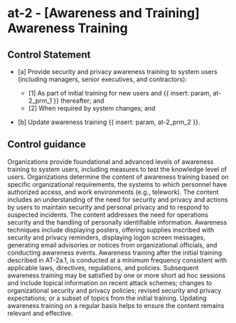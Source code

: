 # at-2 - \[Awareness and Training\] Awareness Training

## Control Statement

- \[a\] Provide security and privacy awareness training to system users (including managers, senior executives, and contractors):

  - \[1\] As part of initial training for new users and {{ insert: param, at-2_prm_1 }} thereafter; and
  - \[2\] When required by system changes; and

- \[b\] Update awareness training {{ insert: param, at-2_prm_2 }}.

## Control guidance

Organizations provide foundational and advanced levels of awareness training to system users, including measures to test the knowledge level of users. Organizations determine the content of awareness training based on specific organizational requirements, the systems to which personnel have authorized access, and work environments (e.g., telework). The content includes an understanding of the need for security and privacy and actions by users to maintain security and personal privacy and to respond to suspected incidents. The content addresses the need for operations security and the handling of personally identifiable information. Awareness techniques include displaying posters, offering supplies inscribed with security and privacy reminders, displaying logon screen messages, generating email advisories or notices from organizational officials, and conducting awareness events. Awareness training after the initial training described in AT-2a.1, is conducted at a minimum frequency consistent with applicable laws, directives, regulations, and policies. Subsequent awareness training may be satisfied by one or more short ad hoc sessions and include topical information on recent attack schemes; changes to organizational security and privacy policies; revised security and privacy expectations; or a subset of topics from the initial training. Updating awareness training on a regular basis helps to ensure the content remains relevant and effective.
